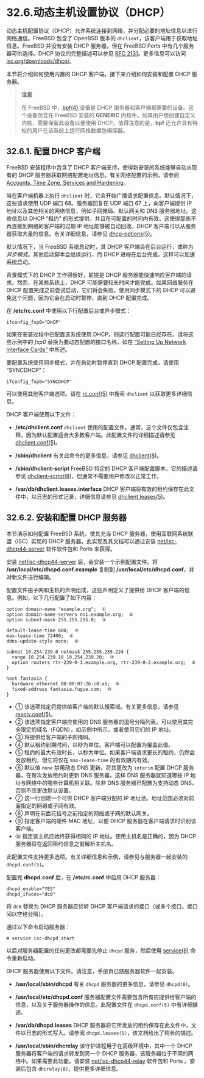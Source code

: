 # 32.6.动态主机设置协议（DHCP）

动态主机配置协议（DHCP）允许系统连接到网络，并分配必要的地址信息以进行网络通信。FreeBSD 包含了 OpenBSD 版本的 `dhclient`，该客户端用于获取地址信息。FreeBSD 并没有安装 DHCP 服务器，但在 FreeBSD Ports  中有几个服务器可供选择。DHCP 协议的完整描述可以参见 [RFC 2131](http://www.freesoft.org/CIE/RFC/2131/)。更多信息可以访问 [isc.org/downloads/dhcp/](http://www.isc.org/downloads/dhcp/)。

本节将介绍如何使用内置的 DHCP 客户端。接下来介绍如何安装和配置 DHCP 服务器。

>**注意**
>
>在 FreeBSD 中，[bpf(4)](https://man.freebsd.org/cgi/man.cgi?query=bpf&sektion=4&format=html) 设备是 DHCP 服务器和客户端都需要的设备。这个设备包含在 FreeBSD 安装的 **GENERIC** 内核中。如果用户想创建自定义内核，需要保留此设备以便使用 DHCP。值得注意的是，**bpf** 还允许具有特权的用户在该系统上运行网络数据包嗅探器。

## 32.6.1. 配置 DHCP 客户端

FreeBSD 安装程序中包含了 DHCP 客户端支持，使得新安装的系统能够自动从现有的 DHCP 服务器获取网络配置地址信息。有关网络配置的示例，请参阅 [Accounts, Time Zone, Services and Hardening](https://docs.freebsd.org/en/books/handbook/bsdinstall/#bsdinstall-post)。

当在客户端机器上执行 `dhclient` 时，它会开始广播请求配置信息。默认情况下，这些请求使用 UDP 端口 68。服务器回复在 UDP 端口 67 上，向客户端提供 IP 地址以及其他相关的网络信息，例如子网掩码、默认网关和 DNS 服务器地址。这些信息以 DHCP "租约" 的形式提供，并且在可配置的时间内有效。这使得那些不再连接到网络的客户端的过期 IP 地址能够被自动回收。DHCP 客户端可以从服务器获取大量的信息。有关详细信息，请参见 [dhcp-options(5)](https://man.freebsd.org/cgi/man.cgi?query=dhcp-options&sektion=5&format=html)。

默认情况下，当 FreeBSD 系统启动时，其 DHCP 客户端会在后台运行，或称为 *异步模式*。其他启动脚本会继续运行，而 DHCP 进程在后台完成，这样可以加速系统启动。

背景模式下的 DHCP 工作得很好，前提是 DHCP 服务器能快速响应客户端的请求。然而，在某些系统上，DHCP 可能需要较长时间才能完成。如果网络服务在 DHCP 配置完成之前尝试启动，它们将会失败。使用同步模式下的 DHCP 可以避免这个问题，因为它会在启动时暂停，直到 DHCP 配置完成。

在 **/etc/rc.conf** 中使用以下行配置后台或异步模式：

```
ifconfig_fxp0="DHCP"
```

如果在安装过程中已配置该系统使用 DHCP，则这行配置可能已经存在。请将这些示例中的 *fxp0* 替换为要动态配置的接口名称，如在 [“Setting Up Network Interface Cards”](https://docs.freebsd.org/en/books/handbook/config/#config-network-setup) 中所述。

要配置系统使用同步模式，并在启动时暂停直到 DHCP 配置完成，请使用 “SYNCDHCP”：

```
ifconfig_fxp0="SYNCDHCP"
```

可以使用其他客户端选项。请在 [rc.conf(5)](https://man.freebsd.org/cgi/man.cgi?query=rc.conf&sektion=5&format=html) 中搜索 `dhclient` 以获取更多详细信息。

DHCP 客户端使用以下文件：

* **/etc/dhclient.conf**
  `dhclient` 使用的配置文件。通常，这个文件仅包含注释，因为默认配置适合大多数客户端。此配置文件的详细描述请参见 [dhclient.conf(5)](https://man.freebsd.org/cgi/man.cgi?query=dhclient.conf&sektion=5&format=html)。

* **/sbin/dhclient**
  有关此命令的更多信息，请参见 [dhclient(8)](https://man.freebsd.org/cgi/man.cgi?query=dhclient&sektion=8&format=html)。

* **/sbin/dhclient-script**
  FreeBSD 特定的 DHCP 客户端配置脚本。它的描述请参见 [dhclient-script(8)](https://man.freebsd.org/cgi/man.cgi?query=dhclient-script&sektion=8&format=html)，但通常不需要用户修改以正常工作。

* **/var/db/dhclient.leases.interface**
  DHCP 客户端将有效的租约保存在此文件中，以日志的形式记录，详细信息请参见 [dhclient.leases(5)](https://man.freebsd.org/cgi/man.cgi?query=dhclient.leases&sektion=5&format=html)。

## 32.6.2. 安装和配置 DHCP 服务器

本节演示如何配置 FreeBSD 系统，使其充当 DHCP 服务器，使用互联网系统联盟（ISC）实现的 DHCP 服务器。此实现及其文档可以通过安装 [net/isc-dhcp44-server](https://cgit.freebsd.org/ports/tree/net/isc-dhcp44-server/) 软件软件包和 Ports 来获得。

安装 [net/isc-dhcp44-server](https://cgit.freebsd.org/ports/tree/net/isc-dhcp44-server/) 后，会安装一个示例配置文件。将 **/usr/local/etc/dhcpd.conf.example** 复制到 **/usr/local/etc/dhcpd.conf**，并对新文件进行编辑。

配置文件由子网和主机的声明组成，这些声明定义了提供给 DHCP 客户端的信息。例如，以下几行配置了如下内容：

```
option domain-name "example.org";  ①
option domain-name-servers ns1.example.org;  ②
option subnet-mask 255.255.255.0;  ③

default-lease-time 600;  ④
max-lease-time 72400;  ⑤
ddns-update-style none;  ⑥

subnet 10.254.239.0 netmask 255.255.255.224 {
  range 10.254.239.10 10.254.239.20;  ⑦
  option routers rtr-239-0-1.example.org, rtr-239-0-2.example.org;  ⑧
}

host fantasia {
  hardware ethernet 08:00:07:26:c0:a5;  ⑨
  fixed-address fantasia.fugue.com;  ⑩
}
```

* ① 该选项指定将提供给客户端的默认搜索域。有关更多信息，请参见 [resolv.conf(5)](https://man.freebsd.org/cgi/man.cgi?query=resolv.conf&sektion=5&format=html)。
* ② 该选项指定客户端应使用的 DNS 服务器的逗号分隔列表。可以使用其完全限定的域名（FQDN），如示例中所示，或者使用它们的 IP 地址。
* ③ 将提供给客户端的子网掩码。
* ④ 默认租约到期时间，以秒为单位。客户端可以配置为覆盖此值。
* ⑤ 租约的最大有效时长，以秒为单位。如果客户端请求更长的租约，仍然会发放租约，但它将仅在 `max-lease-time` 的有效期内有效。
* ⑥ 默认值 `none` 禁用动态 DNS 更新。将其更改为 `interim` 配置 DHCP 服务器，在每次发放租约时更新 DNS 服务器，这样 DNS 服务器就知道哪些 IP 地址与网络中的哪些计算机相关联。除非 DNS 服务器已配置为支持动态 DNS，否则不应更改默认设置。
* ⑦ 这一行创建一个可供 DHCP 客户端分配的 IP 地址池。地址范围必须对前面指定的网络或子网有效。
* ⑧ 声明在前面花括号之前指定的网络或子网的默认网关。
* ⑨ 指定客户端的硬件 MAC 地址，以便 DHCP 服务器在客户端请求时识别该客户端。
* ⑩ 指定该主机应始终获得相同的 IP 地址。使用主机名是正确的，因为 DHCP 服务器将在返回租约信息之前解析主机名。

此配置文件支持更多选项。有关详细信息和示例，请参见与服务器一起安装的 `dhcpd.conf(5)`。

配置完 **dhcpd.conf** 后，在 **/etc/rc.conf** 中启用 DHCP 服务器：

```
dhcpd_enable="YES"
dhcpd_ifaces="dc0"
```

将 `dc0` 替换为 DHCP 服务器应侦听 DHCP 客户端请求的接口（或多个接口，接口间以空格分隔）。

通过以下命令启动服务器：

```
# service isc-dhcpd start
```

以后对服务器配置的任何更改都需要先停止 `dhcpd` 服务，然后使用 [service(8)](https://man.freebsd.org/cgi/man.cgi?query=service&sektion=8&format=html) 命令重新启动。

DHCP 服务器使用以下文件。请注意，手册页已随服务器软件一起安装。

* **/usr/local/sbin/dhcpd**
  有关 `dhcpd` 服务器的更多信息，请参见 `dhcpd(8)`。

* **/usr/local/etc/dhcpd.conf**
  服务器配置文件需要包含所有应提供给客户端的信息，以及关于服务器操作的信息。此配置文件在 `dhcpd.conf(5)` 中有详细描述。

* **/var/db/dhcpd.leases**
  DHCP 服务器将它所发放的租约保存在此文件中，文件以日志的形式写入。请参阅 `dhcpd.leases(5)`，该文档给出了稍长的描述。

* **/usr/local/sbin/dhcrelay**
  该守护进程用于在高级环境中，其中一个 DHCP 服务器将客户端的请求转发到另一个 DHCP 服务器，该服务器位于不同的网络中。如果需要此功能，请安装 [net/isc-dhcp44-relay](https://cgit.freebsd.org/ports/tree/net/isc-dhcp44-relay/) 软件包和 Ports 。安装后包含 `dhcrelay(8)`，提供更多详细信息。
